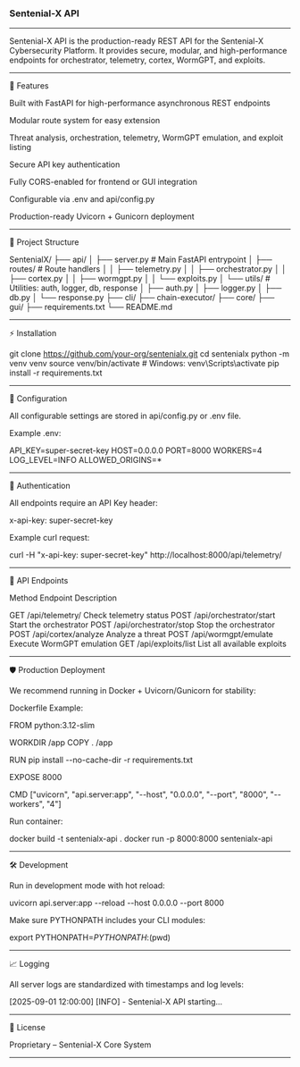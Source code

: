 ### Sentenial-X API ###
---------------------------
Sentenial-X API is the production-ready REST API for the Sentenial-X Cybersecurity Platform.
It provides secure, modular, and high-performance endpoints for orchestrator, telemetry, cortex, WormGPT, and exploits.


---

🚀 Features

Built with FastAPI for high-performance asynchronous REST endpoints

Modular route system for easy extension

Threat analysis, orchestration, telemetry, WormGPT emulation, and exploit listing

Secure API key authentication

Fully CORS-enabled for frontend or GUI integration

Configurable via .env and api/config.py

Production-ready Uvicorn + Gunicorn deployment



---

📂 Project Structure

SentenialX/
 ├── api/
 │   ├── server.py          # Main FastAPI entrypoint
 │   ├── routes/            # Route handlers
 │   │   ├── telemetry.py
 │   │   ├── orchestrator.py
 │   │   ├── cortex.py
 │   │   ├── wormgpt.py
 │   │   └── exploits.py
 │   └── utils/             # Utilities: auth, logger, db, response
 │       ├── auth.py
 │       ├── logger.py
 │       ├── db.py
 │       └── response.py
 ├── cli/
 ├── chain-executor/
 ├── core/
 ├── gui/
 ├── requirements.txt
 └── README.md


---

⚡ Installation

git clone https://github.com/your-org/sentenialx.git
cd sentenialx
python -m venv venv
source venv/bin/activate  # Windows: venv\Scripts\activate
pip install -r requirements.txt


---

🔧 Configuration

All configurable settings are stored in api/config.py or .env file.

Example .env:

API_KEY=super-secret-key
HOST=0.0.0.0
PORT=8000
WORKERS=4
LOG_LEVEL=INFO
ALLOWED_ORIGINS=*


---

🔑 Authentication

All endpoints require an API Key header:

x-api-key: super-secret-key

Example curl request:

curl -H "x-api-key: super-secret-key" http://localhost:8000/api/telemetry/


---

📡 API Endpoints

Method	Endpoint	Description

GET	/api/telemetry/	Check telemetry status
POST	/api/orchestrator/start	Start the orchestrator
POST	/api/orchestrator/stop	Stop the orchestrator
POST	/api/cortex/analyze	Analyze a threat
POST	/api/wormgpt/emulate	Execute WormGPT emulation
GET	/api/exploits/list	List all available exploits



---

🛡 Production Deployment

We recommend running in Docker + Uvicorn/Gunicorn for stability:

Dockerfile Example:

FROM python:3.12-slim

WORKDIR /app
COPY . /app

RUN pip install --no-cache-dir -r requirements.txt

EXPOSE 8000

CMD ["uvicorn", "api.server:app", "--host", "0.0.0.0", "--port", "8000", "--workers", "4"]

Run container:

docker build -t sentenialx-api .
docker run -p 8000:8000 sentenialx-api


---

🛠 Development

Run in development mode with hot reload:

uvicorn api.server:app --reload --host 0.0.0.0 --port 8000

Make sure PYTHONPATH includes your CLI modules:

export PYTHONPATH=$PYTHONPATH:$(pwd)


---

📈 Logging

All server logs are standardized with timestamps and log levels:

[2025-09-01 12:00:00] [INFO] - Sentenial-X API starting...


---

📜 License

Proprietary – Sentenial-X Core System


---
